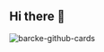 ## Hi there 👋
![barcke-github-cards](https://github.com/user-attachments/assets/a28b6a86-6c0a-438d-bdf5-9a2a393b6d4e)

<!--
**Barcke/barcke** is a ✨ _special_ ✨ repository because its `README.md` (this file) appears on your GitHub profile.

Here are some ideas to get you started:

- 🔭 I’m currently working on ...
- 🌱 I’m currently learning ...
- 👯 I’m looking to collaborate on ...
- 🤔 I’m looking for help with ...
- 💬 Ask me about ...
- 📫 How to reach me: ...
- 😄 Pronouns: ...
- ⚡ Fun fact: ...
-->
